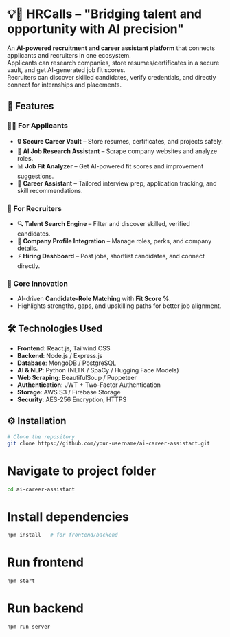 # 💡💼 HRCalls – "Bridging talent and opportunity with AI precision"

An **AI-powered recruitment and career assistant platform** that connects applicants and recruiters in one ecosystem.  
Applicants can research companies, store resumes/certificates in a secure vault, and get AI-generated job fit scores.  
Recruiters can discover skilled candidates, verify credentials, and directly connect for internships and placements.  

## 🌟 Features  

### 👨‍🎓 For Applicants  
- 🔒 **Secure Career Vault** – Store resumes, certificates, and projects safely.  
- 🤖 **AI Job Research Assistant** – Scrape company websites and analyze roles.  
- 📊 **Job Fit Analyzer** – Get AI-powered fit scores and improvement suggestions.  
- 🎯 **Career Assistant** – Tailored interview prep, application tracking, and skill recommendations.  

### 🏢 For Recruiters  
- 🔍 **Talent Search Engine** – Filter and discover skilled, verified candidates.  
- 📌 **Company Profile Integration** – Manage roles, perks, and company details.  
- ⚡ **Hiring Dashboard** – Post jobs, shortlist candidates, and connect directly.  

### 🤝 Core Innovation  
- AI-driven **Candidate–Role Matching** with **Fit Score %**.  
- Highlights strengths, gaps, and upskilling paths for better job alignment.  

## 🛠️ Technologies Used  

- **Frontend**: React.js, Tailwind CSS  
- **Backend**: Node.js / Express.js  
- **Database**: MongoDB / PostgreSQL  
- **AI & NLP**: Python (NLTK / SpaCy / Hugging Face Models)  
- **Web Scraping**: BeautifulSoup / Puppeteer  
- **Authentication**: JWT + Two-Factor Authentication  
- **Storage**: AWS S3 / Firebase Storage  
- **Security**: AES-256 Encryption, HTTPS  

## ⚙️ Installation  

```bash
# Clone the repository
git clone https://github.com/your-username/ai-career-assistant.git
```
# Navigate to project folder
```bash
cd ai-career-assistant
```
# Install dependencies
```bash
npm install   # for frontend/backend
```
# Run frontend
```bash
npm start
```
# Run backend
```bash
npm run server
```
